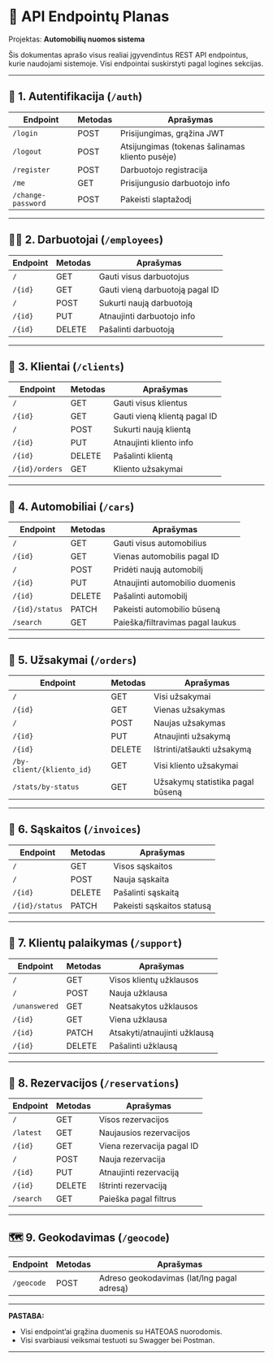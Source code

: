 # 🚀 API Endpointų Planas

Projektas: **Automobilių nuomos sistema**

Šis dokumentas aprašo visus realiai įgyvendintus REST API endpointus, kurie naudojami sistemoje. Visi endpointai suskirstyti pagal logines sekcijas.

---

## 🔐 1. Autentifikacija (`/auth`)

| Endpoint           | Metodas | Aprašymas                                   |
|--------------------|---------|---------------------------------------------|
| `/login`           | POST    | Prisijungimas, grąžina JWT                  |
| `/logout`          | POST    | Atsijungimas (tokenas šalinamas kliento pusėje) |
| `/register`        | POST    | Darbuotojo registracija                     |
| `/me`              | GET     | Prisijungusio darbuotojo info               |
| `/change-password` | POST    | Pakeisti slaptažodį                         |

---

## 👨‍💼 2. Darbuotojai (`/employees`)

| Endpoint  | Metodas | Aprašymas                          |
|-----------|---------|------------------------------------|
| `/`       | GET     | Gauti visus darbuotojus            |
| `/{id}`   | GET     | Gauti vieną darbuotoją pagal ID    |
| `/`       | POST    | Sukurti naują darbuotoją           |
| `/{id}`   | PUT     | Atnaujinti darbuotojo info         |
| `/{id}`   | DELETE  | Pašalinti darbuotoją               |

---

## 👤 3. Klientai (`/clients`)

| Endpoint            | Metodas | Aprašymas                                |
|---------------------|---------|------------------------------------------|
| `/`                 | GET     | Gauti visus klientus                     |
| `/{id}`             | GET     | Gauti vieną klientą pagal ID             |
| `/`                 | POST    | Sukurti naują klientą                    |
| `/{id}`             | PUT     | Atnaujinti kliento info                  |
| `/{id}`             | DELETE  | Pašalinti klientą                        |
| `/{id}/orders`      | GET     | Kliento užsakymai                        |

---

## 🚗 4. Automobiliai (`/cars`)

| Endpoint         | Metodas | Aprašymas                       |
|------------------|---------|---------------------------------|
| `/`              | GET     | Gauti visus automobilius        |
| `/{id}`          | GET     | Vienas automobilis pagal ID     |
| `/`              | POST    | Pridėti naują automobilį        |
| `/{id}`          | PUT     | Atnaujinti automobilio duomenis |
| `/{id}`          | DELETE  | Pašalinti automobilį            |
| `/{id}/status`   | PATCH   | Pakeisti automobilio būseną     |
| `/search`        | GET     | Paieška/filtravimas pagal laukus|

---

## 💼 5. Užsakymai (`/orders`)

| Endpoint                   | Metodas | Aprašymas                      |
|----------------------------|---------|--------------------------------|
| `/`                        | GET     | Visi užsakymai                 |
| `/{id}`                    | GET     | Vienas užsakymas               |
| `/`                        | POST    | Naujas užsakymas               |
| `/{id}`                    | PUT     | Atnaujinti užsakymą            |
| `/{id}`                    | DELETE  | Ištrinti/atšaukti užsakymą     |
| `/by-client/{kliento_id}`  | GET     | Visi kliento užsakymai         |
| `/stats/by-status`         | GET     | Užsakymų statistika pagal būseną |

---

## 📑 6. Sąskaitos (`/invoices`)

| Endpoint              | Metodas | Aprašymas                       |
|-----------------------|---------|---------------------------------|
| `/`                   | GET     | Visos sąskaitos                 |
| `/`                   | POST    | Nauja sąskaita                  |
| `/{id}`               | DELETE  | Pašalinti sąskaitą              |
| `/{id}/status`        | PATCH   | Pakeisti sąskaitos statusą      |

---

## 💬 7. Klientų palaikymas (`/support`)

| Endpoint              | Metodas | Aprašymas                             |
|-----------------------|---------|---------------------------------------|
| `/`                   | GET     | Visos klientų užklausos               |
| `/`                   | POST    | Nauja užklausa                        |
| `/unanswered`         | GET     | Neatsakytos užklausos                 |
| `/{id}`               | GET     | Viena užklausa                        |
| `/{id}`               | PATCH   | Atsakyti/atnaujinti užklausą          |
| `/{id}`               | DELETE  | Pašalinti užklausą                    |

---

## 🚊 8. Rezervacijos (`/reservations`)

| Endpoint         | Metodas | Aprašymas                          |
|------------------|---------|------------------------------------|
| `/`              | GET     | Visos rezervacijos                 |
| `/latest`        | GET     | Naujausios rezervacijos            |
| `/{id}`          | GET     | Viena rezervacija pagal ID         |
| `/`              | POST    | Nauja rezervacija                  |
| `/{id}`          | PUT     | Atnaujinti rezervaciją             |
| `/{id}`          | DELETE  | Ištrinti rezervaciją               |
| `/search`        | GET     | Paieška pagal filtrus              |

---

## 🗺️ 9. Geokodavimas (`/geocode`)

| Endpoint    | Metodas | Aprašymas                                  |
|-------------|---------|--------------------------------------------|
| `/geocode`  | POST    | Adreso geokodavimas (lat/lng pagal adresą) |

---

**PASTABA:**  
- Visi endpoint’ai grąžina duomenis su HATEOAS nuorodomis.  
- Visi svarbiausi veiksmai testuoti su Swagger bei Postman.

---

